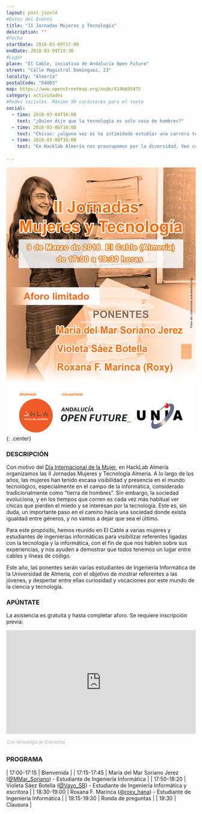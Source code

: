 ```yaml
---
layout: post-jsonld
#Datos del Evento
title: "II Jornadas Mujeres y Tecnología"
description: ""
#Fecha
startDate: 2018-03-09T17:00
endDate: 2018-03-09T19:30
#Lugar
place: "El Cable, inciativa de Andalucía Open Future"
street: "Calle Magistral Domínguez, 23"
locality: "Almería"
postalCode: "04003"
map: https://www.openstreetmap.org/node/4146695475
category: actividades
#Redes sociales. Máximo 90 carácteres para el texto
social:	
  - time: 2018-03-04T10:00
    text: "¿Quien dijo que la tecnología es solo cosa de hombres?"
  - time: 2018-03-06T10:00
    text: "Chicas: ¿alguna vez os ha intimidado estudiar una carrera tecnológica? Pierde el miedo aquí y ahora"
  - time: 2018-03-08T10:00
    text: "En Hacklab Almería nos preocupamos por la diversidad. Ven con nosotros a las II Jornadas MyT con motivo del Día de la Mujer"

---
```


![II Jornadas Mujeres y Tecnología](/recursos/2018-03-09/cartel.jpg){: .center}

### DESCRIPCIÓN

Con motivo del [Día Internacional de la Mujer](https://es.wikipedia.org/wiki/D%C3%ADa_Internacional_de_la_Mujer), en HackLab Almería organizamos las II Jornadas Mujeres y Tecnología Almería. A lo largo de los años, las mujeres han tenido escasa visibilidad y presencia en el mundo tecnológico, especialmente en el campo de la informática, considerado tradicionalmente como “tierra de hombres”. Sin embargo, la sociedad evoluciona, y en los tiempos que corren es cada vez más habitual ver chicas que pierden el miedo y se interesan por la tecnología. Este es, sin duda, un importante paso en el camino hacia una sociedad donde exista igualdad entre géneros, y no vamos a dejar que sea el último.

Para este propósito, hemos reunido en El Cable a varias mujeres y estudiantes de ingenierías informáticas para visibilizar referentes ligadas con la tecnología y la informática, con el fin de que nos hablen sobre sus experiencias, y nos ayuden a demostrar que todos tenemos un lugar entre cables y líneas de código.

Este año, las ponentes serán varias estudiantes de Ingeniería Informática de la Universidad de Almería, con el objetivo de mostrar referentes a las jóvenes, y despertar entre ellas curiosidad y vocaciones por este mundo de la ciencia y tecnología.

### APÚNTATE

La asistencia es gratuita y hasta completar aforo. Se requiere inscripción previa:

<div style="width:100%; text-align:left;"><iframe src="https://eventbrite.es/tickets-external?eid=43777210816&ref=etckt" frameborder="0" height="275" width="100%" vspace="0" hspace="0" marginheight="5" marginwidth="5" scrolling="auto" allowtransparency="true"></iframe><div style="font-family:Helvetica, Arial; font-size:12px; padding:10px 0 5px; margin:2px; width:100%; text-align:left;" ><a class="powered-by-eb" style="color: #ADB0B6; text-decoration: none;" target="_blank" href="https://www.eventbrite.es/">Con tecnología de Eventbrite</a></div></div>

### PROGRAMA

| 17:00-17:15 |	Bienvenida | 
| 17:15-17:45 |	María del Mar Soriano Jerez ([@MMar_Soriano](https://twitter.com/MMar_Soriano)) - Estudiante de Ingeniería Informática | 
| 17:50-18:20 |	Violeta Sáez Botella ([@Vayo_SB](https://twitter.com/Vayo_SB)) - Estudiante de Ingeniería Informática y escritora | 
| 18:30-19:00 | Roxana F. Marinca ([@roxy_hana](https://twitter.com/roxy_hana)) - Estudiante de Ingeniería Informática | 
| 19:15-19:30 | Ronda de preguntas | 
| 19:30	| Clausura | 
